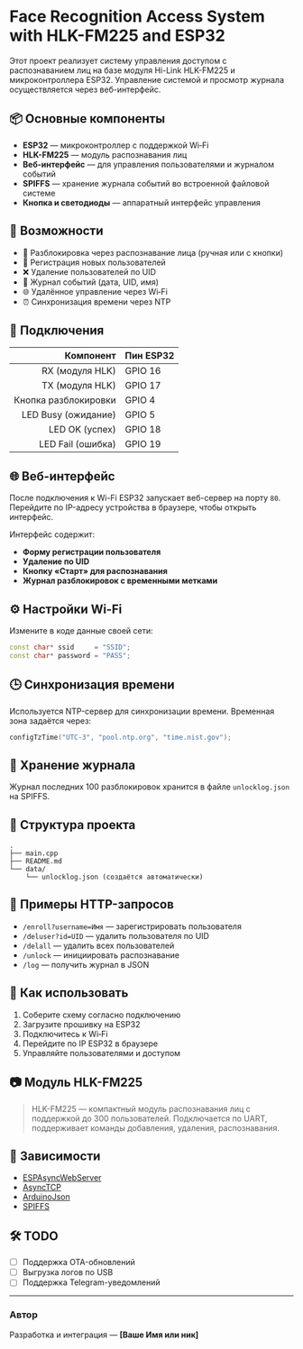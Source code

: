 # Face Recognition Access System with HLK-FM225 and ESP32

Этот проект реализует систему управления доступом с распознаванием лиц на базе модуля Hi-Link HLK-FM225 и микроконтроллера ESP32. Управление системой и просмотр журнала осуществляется через веб-интерфейс.

## 📦 Основные компоненты

- **ESP32** — микроконтроллер с поддержкой Wi‑Fi
- **HLK-FM225** — модуль распознавания лиц
- **Веб-интерфейс** — для управления пользователями и журналом событий
- **SPIFFS** — хранение журнала событий во встроенной файловой системе
- **Кнопка и светодиоды** — аппаратный интерфейс управления

## 🧠 Возможности

- 🚪 Разблокировка через распознавание лица (ручная или с кнопки)
- 👤 Регистрация новых пользователей
- ❌ Удаление пользователей по UID
- 📜 Журнал событий (дата, UID, имя)
- 🌐 Удалённое управление через Wi‑Fi
- ⏰ Синхронизация времени через NTP

## 🔌 Подключения

| Компонент | Пин ESP32 |
|----------:|:----------|
| RX (модуля HLK) | GPIO 16 |
| TX (модуля HLK) | GPIO 17 |
| Кнопка разблокировки | GPIO 4 |
| LED Busy (ожидание) | GPIO 5 |
| LED OK (успех) | GPIO 18 |
| LED Fail (ошибка) | GPIO 19 |

## 🌐 Веб-интерфейс

После подключения к Wi-Fi ESP32 запускает веб-сервер на порту `80`. Перейдите по IP-адресу устройства в браузере, чтобы открыть интерфейс.

Интерфейс содержит:

- **Форму регистрации пользователя**
- **Удаление по UID**
- **Кнопку «Старт» для распознавания**
- **Журнал разблокировок с временными метками**

## ⚙️ Настройки Wi‑Fi

Измените в коде данные своей сети:

```cpp
const char* ssid     = "SSID";
const char* password = "PASS";
```

## 🕒 Синхронизация времени

Используется NTP-сервер для синхронизации времени. Временная зона задаётся через:

```cpp
configTzTime("UTC-3", "pool.ntp.org", "time.nist.gov");
```

## 💾 Хранение журнала

Журнал последних 100 разблокировок хранится в файле `unlocklog.json` на SPIFFS.

## 📁 Структура проекта

```
.
├── main.cpp
├── README.md
└── data/
    └── unlocklog.json (создаётся автоматически)
```

## 🧪 Примеры HTTP-запросов

- `/enroll?username=Имя` — зарегистрировать пользователя
- `/deluser?id=UID` — удалить пользователя по UID
- `/delall` — удалить всех пользователей
- `/unlock` — инициировать распознавание
- `/log` — получить журнал в JSON

## 🚀 Как использовать

1. Соберите схему согласно подключению
2. Загрузите прошивку на ESP32
3. Подключитесь к Wi‑Fi
4. Перейдите по IP ESP32 в браузере
5. Управляйте пользователями и доступом

## 📷 Модуль HLK-FM225

> HLK-FM225 — компактный модуль распознавания лиц с поддержкой до 300 пользователей. Подключается по UART, поддерживает команды добавления, удаления, распознавания.

## 📌 Зависимости

- [ESPAsyncWebServer](https://github.com/me-no-dev/ESPAsyncWebServer)
- [AsyncTCP](https://github.com/me-no-dev/AsyncTCP)
- [ArduinoJson](https://github.com/bblanchon/ArduinoJson)
- [SPIFFS](https://docs.espressif.com/projects/esp-idf/en/latest/esp32/api-reference/storage/spiffs.html)

## 🛠️ TODO

- [ ] Поддержка OTA-обновлений
- [ ] Выгрузка логов по USB
- [ ] Поддержка Telegram-уведомлений

---

### Автор

Разработка и интеграция — **[Ваше Имя или ник]**

